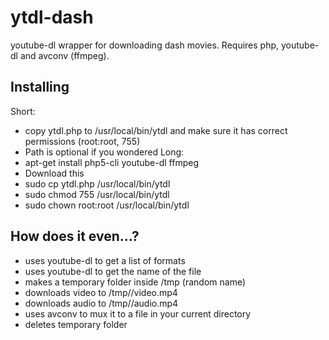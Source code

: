 # ytdl-dash

youtube-dl wrapper for downloading dash movies. Requires php, youtube-dl and avconv (ffmpeg).

## Installing
Short:
* copy ytdl.php to /usr/local/bin/ytdl and make sure it has correct permissions (root:root, 755)
* Path is optional if you wondered
Long:
* apt-get install php5-cli youtube-dl ffmpeg
* Download this
* sudo cp ytdl.php /usr/local/bin/ytdl
* sudo chmod 755 /usr/local/bin/ytdl
* sudo chown root:root /usr/local/bin/ytdl

## How does it even...?
* uses youtube-dl to get a list of formats
* uses youtube-dl to get the name of the file
* makes a temporary folder inside /tmp (random name)
* downloads video to /tmp/<name>/video.mp4
* downloads audio to /tmp/<name>/audio.mp4
* uses avconv to mux it to a file in your current directory
* deletes temporary folder

